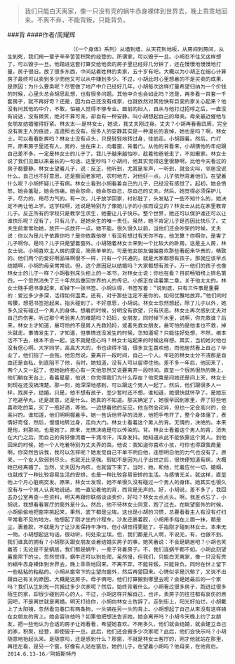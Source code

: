 > 我们只能白天离家，像一只没有壳的蜗牛赤身裸体到世界去，晚上乖乖地回来。不离不弃，不能背叛，只能背负。

###背
####作者/周耀辉

						（《一个身体》系列）从墙到墙，从天花到地板，从房间到房间，从生到死，我们用一辈子辛辛苦苦积聚的经营的，所谓家，可以毁于一旦。小胡忍不住又这样想了，可以毁于一旦。他踏进这套打算交给他卖的房子里已经好几分钟了，还在慢慢地慢慢地打量。房子很旧，放了很多东西，中间站着姓林的卖家，五十岁有吧，大概以为小胡正在细心计算房子最终可以卖到多少而他又可以从中赚到多少。不过，小胡此时心里想着的不是买卖的成果，是原因：为什么要卖呢？尽管做了地产中介已经好几年，小胡每次这样打量希望归纳为一个价钱的时候，心里头总会胡思乱想，也有很多问题。其他中介也会如此吗？还是，再多看一百套一千套房子，就不再好奇？还是，因为自己还没有成家，也就依然对其他快有巨变的家关心起来？他没有问其他的中介，不敢，怕被人觉得不够专业。面前的妇人，自从与他打过招呼之后，一直没有说话，没有微笑，绝对不算可亲，却自有一种安静。叫小胡想起自己的母亲。母亲最近催他与女朋友结婚催得好紧。林太太——是林女士，她说，我丈夫刚过身。丈夫？小胡再看看四周，完全没有男主人的痕迹，连遗照也没有。很多人的安静其实是一种漫长的哀悼，她也是吗？啊，林女士，可以看看卧房吗？林女士没有点头，只是轻轻地转过身，往前走。小胡跟着。然后，门打开。原来房子里还有人，男的，坐在床上，向着窗，背着门。从他的背看来，小胡猜他的年纪跟自己差不多。一定是林女士的儿子了。我儿子越来越怕吵，趁着他爸爸走了，不如搬家。林女士说了我们见面以来最长的一句话。这里吵吗？小胡问，他其实觉得这里很静啊，比他今天看过的房子都要静。林女士望着儿子，说：反正，他听到，尤其是车声，一听到，就会尖叫，邻居没说什么，自己也不好意思，还是搬回老家吧，农村地方，对他好一点。儿子依然背着他们，在望着什么呢？小胡怀疑儿子有病。林女士看到小胡看着自己的儿子，已经没有感觉了。起初，她会愤怒，她会羞耻，她会伤痛，她会怨命，她会怨自己，怨自己的丈夫。然后，她觉得必须保护儿子，尽力的，用尽力气的。有一次，儿子放学回家，衬衫脏了，头发粘了一些不知什么的，她决定不再让他上学。这学校啊，还说是特别为了像她儿子的小孩而设立的？林女士从此在家里教育儿子。反正所有的学校只是教学生求生，她要让儿子快乐。整个世界，她还可以保护谁还可以让谁快乐呢？没有了，只有儿子。是她余生的唯一责任。虽然，她不肯定儿子是否因此快乐了。丈夫生前常常劝她，放开一点放开一点。她不能。很久很久以前，当他们还会吵架的时候，丈夫说：你以为是儿子依靠你吗？是你依靠他呀！有没有想过有天你不在，他怎算？你啊你，是害了儿子啊你。是吗？儿子只是望着窗外。小胡随着林女士来到一个比较大的卧房。这是主人房，林女士说。小胡喜欢主人房的摆设，简简单单的，可是他女朋友偏偏喜欢那些看起来华贵的，精致的。他们两个的爱好啊品味啊很不一样，只有一个共通的，就是大家都想有孩子。那就应该早点结婚啊，小胡的母亲常常说。但，这个原因足以结婚吗？大家都想有孩子。万一他们的孩子也像林女士的儿子一样？小胡看到床头柜上的一本书，对林女士说：你也在看？目前畅销榜上排名第四，一个忽然消失了三十年然后重回世界的人的传记。小胡正在读着第二章，关于他太太的。林女士随手把书拿起来，却掉下一张书签。小胡认得，书签写着：“说到底，只有三件事是重要的：爱过多少多深，活得如何温柔，还有，对于那些注定不是你的，如何优雅地放弃。”他们同时弯腰，想把书签拾起来，指头碰到了。不好意思，小胡说。林女士忽然想起，除了儿子以外，她多久没有碰过一个男人的身体。想着的时候，分明没有欲望，只有厌恶。林女士再次感到丈夫对自己的伤害。听过那个考验男人的难题吗？妈妈，女朋友，同时掉下水里，说啊，你先救谁？后来，林女士才知道，最可怕的不是男人先救妈妈，或者先救女朋友，最可怕的是他谁也不救，掉头就走。事情发生了，才知道，但事情还没发生的时候，怎知道呢？只能往好处想，不然，根本活不下去，根本不会一起，这不就是信心吗？林女士站起来的时候这样想。其实，当初她对他也没有信心啊。大学同学，高高大大的，书也读得不错，很多女生喜欢他，而他居然看上自己？毕业了，他们拍了一会拖，他忽然说，要离开一段时间，自己一个人。年轻的林女士分不清那是自由还是自私，到底阻不了他，当时，她知道，没有人可以留得住他。差不多一年后，他回来了，两个人又一起了，但她始终担心有一天他忽然又说要离开一段时间。直至一个很热很热的晚上，他们躺在天台上，看着星星，他说：你觉得我们为什么存在？他究竟是问她还是问上天，林女士到现在还没搞清楚。那一刻，她深深地感到，可以跟这个男人一起了。然后，他们跟很多人一样，找房子，结婚。只是，他不想有孩子，至少暂时还不想。谁知道，她很快就怀孕了。是她忘了吃避孕丸，还是故意，还是什么，她真的不知道。那天确定了，她很早回到家里，弄了好些他喜欢吃的菜，买了一瓶好酒，等他。一边想着他的反应。他当然会诧异，但也一定会高兴的，会高兴的。谁知道，他们明明握着手，她一告诉他怀孕的消息，他把手甩开了，整个身体僵了，表情好奇怪，然后，慢慢地转过身，走向大门。林女士看着这个男人的背。无情的，决绝的。本来是他，刹那间，也是她了。原来，无情决绝是可以传染的。背。林女士看着这个男人的背，消失在大门之后，而自己的背好像流着一千滴冷汗，浑身发抖。她知道从此不能依靠这个男人。到他回来的时候，她一个人吃着特别为丈夫弄的菜。他说：我知道你喜欢小孩，可你也得跟我商量啊，你突然告诉我，我可以怎样呢？她发觉自己不单不明白他，连想明白他的力气也没有了。原来，一个女人软弱到尽头，也就无比坚强。假如不是因为儿子出世之后，很快便知道有病，大概她已经离婚了。当然，丈夫因为内疚，也就留下来了。当时，她，和他，忙着应付一切，婚姻，也就成了一种比较容易生活的安排，也是一种比较容易安排的生活。与感情无关。就这样，直至他上个月心脏病突发。原来，林女士发现，她不单很久没有碰过一个男人的身体。她其实也很久没有与一个男人认真地说话。她一直记着他的背，而背是无声的。好，小胡说，差不多了，我回去办公室再查一些资料，明天再跟你联络谈谈卖价，好吗？林女士点点头。啊，我差点忘了，小胡说，我想看看客厅的窗外是什么。然后，他不待林女士同意，跑了过去。在眺望窗外的时候，小胡偷偷地把窗帘挑起来，果然，底下都是尘埃。这也是小胡的习惯，总要看看主人有没有打扫平常看不见的地方。他想起了刚才坐的计程车，沙发还裹着胶，小胡用手指在上面一抹，都是尘。裹着胶，不就是为了让沙发保持干净吗，但小胡觉得更脏了。手指刚才碰到林女士。本来无一物。小胡想起这句话。很动听。何处染尘埃。但，我们都是凡人啊，不说无，有，也做不到。我们谁真的拥有？小胡那天跟女朋友谈着结婚买房子的事，她笑着说：不会是蜗居吧？小胡也笑着答：无论是不是蜗居，我们都是蜗牛，一辈子背着房子。不，我们连蜗牛都不如。小胡此刻望着窗帘下的尘，忽然觉得，蜗牛还可以到处爬，虽然慢，但我们，只能白天离家，像一只没有壳的蜗牛赤身裸体到世界去，晚上乖乖地回来。不离不弃，不能背叛，只能背负。同时在世上留下一些粘粘的粘粘的。小胡从窗帘下的尘望向窗外，然后再望回来。心情似乎是沉郁了，又说不出跟自己有关的原因。大概是这房子，母子俩吧，他们打算搬到哪里去呢？会是她最后的一个家吗？我们从生到死一共搬过多少次家呢？然后，始终背着什么。小胡看过很多房子，跑进过很多陌生的家，却很少碰到开心的人。不过，小胡这样开解自己，也许，卖房子的往往都有哀伤的原因吧，不是离世就是离婚。明天打给你，小胡向林女士告辞了。走到街上，阳光好灿烂，小胡戴上了太阳镜，忽然看见巷口有两条狗，一头骑在另一头的背上。小胡想起了自己从来没有这样骑在女朋友的背上。她会容许他吗？如果他把想法告诉她，她会离开吗？小胡今天晚上约了女朋友，把一些他认为合适的房子让她看看，希望她喜欢。不用多久，他们就会结婚，就会建立自己的家，积聚，经营，即使毁于一旦。此后，他们还会搬多少次家呢？此后，他们会快乐吗？小胡随意地抬起头来。是随意吗，还是感到什么？那窗，不就是林女士客厅的，刚才他就站在那里，再往左看，是另一个窗，好像有人站在窗后，她的儿子，在望着小胡吗？他母亲，在他背后。2014.6.13-16／阿姆斯特丹			  		
